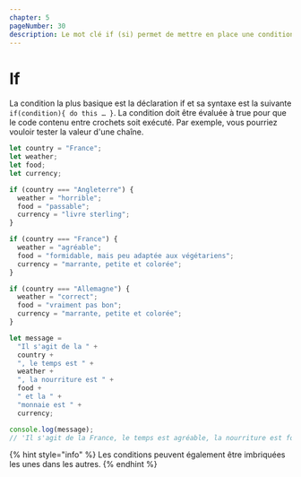 ```yaml
---
chapter: 5
pageNumber: 30
description: Le mot clé if (si) permet de mettre en place une condition. Si cette condition est évaluée à true (vrai), alors le bloc de code qui suit sera exécuté. Dans le cas contraire, il sera ignoré.
---
```


# If

La condition la plus basique est la déclaration if et sa syntaxe est la suivante `if(condition){ do this … }`. La condition doit être évaluée à true pour que le code contenu entre crochets soit exécuté. Par exemple, vous pourriez vouloir tester la valeur d'une chaîne.

```javascript
let country = "France";
let weather;
let food;
let currency;

if (country === "Angleterre") {
  weather = "horrible";
  food = "passable";
  currency = "livre sterling";
}

if (country === "France") {
  weather = "agréable";
  food = "formidable, mais peu adaptée aux végétariens";
  currency = "marrante, petite et colorée";
}

if (country === "Allemagne") {
  weather = "correct";
  food = "vraiment pas bon";
  currency = "marrante, petite et colorée";
}

let message =
  "Il s'agit de la " +
  country +
  ", le temps est " +
  weather +
  ", la nourriture est " +
  food +
  " et la " +
  "monnaie est " +
  currency;

console.log(message);
// 'Il s'agit de la France, le temps est agréable, la nourriture est formidable, mais peu adaptée aux végétariens et la monnaie est marrante, petite et colorée'
```

{% hint style="info" %}
Les conditions peuvent également être imbriquées les unes dans les autres.
{% endhint %}
